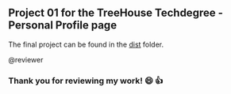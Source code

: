 ## Project 01 for the TreeHouse Techdegree - Personal Profile page

The final project can be found in the [dist](https://github.com/RalphSimon/01-personal_profile_page/tree/master/dist) folder.

@reviewer
### Thank you for reviewing my work! :smile: :+1:
